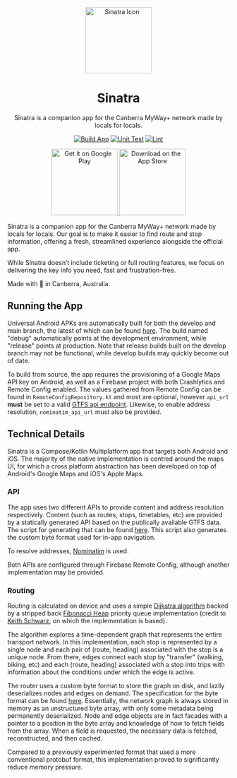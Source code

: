 <p align="center">
    <a href="https://github.com/emilymclean/sinatra" rel="noopener">
        <img width=150px src="https://emilym.cl/assets/img/in_app_icon.png" alt="Sinatra Icon"/>
    </a>
    <h1 align="center">Sinatra</h1>
    <p align="center">
        Sinatra is a companion app for the Canberra MyWay+ network made by locals for locals.
    </p>
</p>

<div align="center">

[![Build App](https://github.com/emilymclean/sinatra/actions/workflows/build.yml/badge.svg)](https://github.com/emilymclean/sinatra/actions/workflows/build.yml)
[![Unit Test](https://github.com/emilymclean/sinatra/actions/workflows/test.yml/badge.svg)](https://github.com/emilymclean/sinatra/actions/workflows/test.yml)
[![Lint](https://github.com/emilymclean/sinatra/actions/workflows/lint.yml/badge.svg)](https://github.com/emilymclean/sinatra/actions/workflows/lint.yml)

</div>

<p align="center">
    <a href="https://play.google.com/store/apps/details?id=cl.emilym.sinatra" rel="noopener">
        <img width=150px src="https://emilym.cl/assets/img/googleplay.png" alt="Get it on Google Play"/>
    </a>
    <a href="https://apps.apple.com/us/app/sinatra-for-canberra/id6739419456" rel="noopener">
        <img width=150px src="https://emilym.cl/assets/img/appstore.svg" alt="Download on the App Store"/>
    </a>
</p>

Sinatra is a companion app for the Canberra MyWay+ network made by locals for locals. Our goal is to 
make it easier to find route and stop information, offering a fresh, streamlined experience alongside 
the official app.

While Sinatra doesn’t include ticketing or full routing features, we focus on delivering the key info 
you need, fast and frustration-free.

Made with 🩷 in Canberra, Australia.

## Running the App
Universal Android APKs are automatically built for both the develop and main branch, the latest of
which can be found [here](https://github.com/emilymclean/sinatra/releases/latest). The build named
"debug" automatically points at the development environment, while "release" points at production.
Note that release builds built on the develop branch may not be functional, while develop builds
may quickly become out of date.

To build from source, the app requires the provisioning of a Google Maps API key on Android, as well 
as a Firebase project with both Crashlytics and Remote Config enabled. The values gathered from 
Remote Config can be found in `RemoteConfigRepository.kt` and most are optional, however `api_url`
**must** be set to a valid [GTFS api endpoint](https://github.com/emilymclean/gtfs-api). Likewise, to enable address resolution, 
`nominatim_api_url` must also be provided.

## Technical Details
Sinatra is a Compose/Kotlin Multiplatform app that targets both Android and iOS. The majority of the
native implementation is centred around the maps UI, for which a cross platform abstraction has been
developed on top of Android's Google Maps and iOS's Apple Maps.

### API
The app uses two different APIs to provide content and address resolution respectively. Content (such
as routes, stops, timetables, etc) are provided by a statically generated API based on the publically
available GTFS data. The script for generating that can be found [here](https://github.com/emilymclean/gtfs-api).
This script also generates the custom byte format used for in-app navigation.

To resolve addresses, [Nominatim](https://nominatim.openstreetmap.org/ui/search.html) is used.

Both APIs are configured through Firebase Remote Config, although another implementation may
be provided.

### Routing
Routing is calculated on device and uses a simple 
[Dijkstra algorithm](https://en.wikipedia.org/wiki/Dijkstra's_algorithm) backed by a stripped back 
[Fibonacci Heap](https://en.wikipedia.org/wiki/Fibonacci_heap) priority queue implementation (credit 
to [Keith Schwarz](https://keithschwarz.com/interesting/code/?dir=fibonacci-heap), on which the 
implementation is based). 

The algorithm explores a time-dependent graph that represents the entire transport network. In this 
implementation, each stop is represented by a single node and each pair of (route, heading) associated
with the stop is a unique node. From there, edges connect each stop by "transfer" (walking, biking, 
etc) and each (route, heading) associated with a stop into trips with information about the conditions 
under which the edge is active.

The router uses a custom byte format to store the graph on disk, and lazily deserializes nodes and
edges on demand. The specification for the byte format can be found [here](https://github.com/emilymclean/gtfs-api/blob/main/script/network-graph-format.md).
Essentially, the network graph is always stored in memory as an unstructured byte array, with only
some metadata being permanently deserialized. Node and edge objects are in fact facades with a
pointer to a position in the byte array and knowledge of how to fetch fields from the array. When
a field is requested, the necessary data is fetched, reconstructed, and then cached. 

Compared to a previously experimented format that used a more conventional protobuf format, this 
implementation proved to significantly reduce memory pressure.
